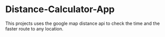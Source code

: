 # Distance-Calculator-App
This projects uses the google map distance api to check the time and the faster route to any location.
